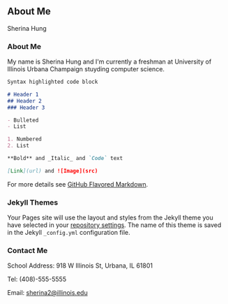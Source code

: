 ## About Me

Sherina Hung

### About Me

My name is Sherina Hung and I'm currently a freshman at University of Illinois Urbana Champaign stuyding computer science. 



```markdown
Syntax highlighted code block

# Header 1
## Header 2
### Header 3

- Bulleted
- List

1. Numbered
2. List

**Bold** and _Italic_ and `Code` text

[Link](url) and ![Image](src)
```

For more details see [GitHub Flavored Markdown](https://guides.github.com/features/mastering-markdown/).

### Jekyll Themes

Your Pages site will use the layout and styles from the Jekyll theme you have selected in your [repository settings](https://github.com/sherina0922/sherina0922.github.io/settings). The name of this theme is saved in the Jekyll `_config.yml` configuration file.

### Contact Me

School Address: 918 W Illinois St, Urbana, IL 61801

Tel: (408)-555-5555

Email: sherina2@illinois.edu


